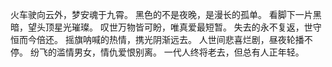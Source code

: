 火车驶向云外，梦安魂于九霄。
黑色的不是夜晚，是漫长的孤单。
看脚下一片黑暗，望头顶星光璀璨。
叹世万物皆可盼，唯真爱最短暂。
失去的永不复返，世守恒而今倍还。
摇旗呐喊的热情，携光阴渐远去。
人世间悲喜烂剧，昼夜轮播不停。
纷飞的滥情男女，情仇爱恨别离。
一代人终将老去，但总有人正年轻。